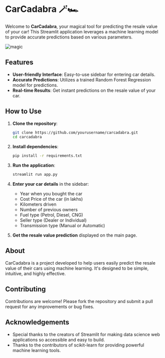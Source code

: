 # CarCadabra 🪄🏎️

Welcome to **CarCadabra**, your magical tool for predicting the resale value of your car! This Streamlit application leverages a machine learning model to provide accurate predictions based on various parameters.

![magic](https://github.com/sisoenejdbkdkdkkddkdkkd/CarCadabra/assets/169921011/d88c6ac0-0a6b-4481-b5cb-70d0f25b947f)

## Features

- **User-friendly Interface**: Easy-to-use sidebar for entering car details.
- **Accurate Predictions**: Utilizes a trained Random Forest Regression model for predictions.
- **Real-time Results**: Get instant predictions on the resale value of your car.

## How to Use

1. **Clone the repository**:
    ```sh
    git clone https://github.com/yourusername/carcadabra.git
    cd carcadabra
    ```

2. **Install dependencies**:
    ```sh
    pip install -r requirements.txt
    ```

3. **Run the application**:
    ```sh
    streamlit run app.py
    ```

4. **Enter your car details** in the sidebar:
    - Year when you bought the car
    - Cost Price of the car (in lakhs)
    - Kilometers driven
    - Number of previous owners
    - Fuel type (Petrol, Diesel, CNG)
    - Seller type (Dealer or Individual)
    - Transmission type (Manual or Automatic)

5. **Get the resale value prediction** displayed on the main page.

## About

CarCadabra is a project developed to help users easily predict the resale value of their cars using machine learning. It's designed to be simple, intuitive, and highly effective.

## Contributing

Contributions are welcome! Please fork the repository and submit a pull request for any improvements or bug fixes.

## Acknowledgements

- Special thanks to the creators of Streamlit for making data science web applications so accessible and easy to build.
- Thanks to the contributors of scikit-learn for providing powerful machine learning tools.


